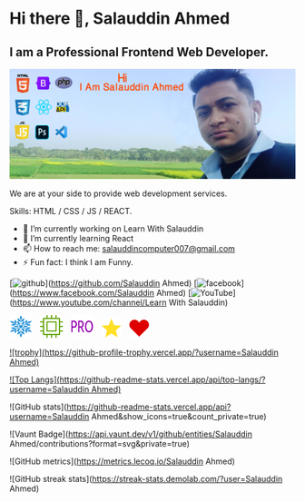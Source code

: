 # Hi there 👋, Salauddin Ahmed
## I am a Professional Frontend Web Developer.
![I am a Professional Frontend Web Developer.](https://github.com/Salauddin-Ahmed007/Salauddin-Ahmed007/blob/main/Banner-1.jpg)

We are at your side to provide web development services.

Skills: HTML / CSS / JS / REACT.

- 🔭 I’m currently working on Learn With Salauddin 
- 🌱 I’m currently learning React 
- 📫 How to reach me: salauddincomputer007@gmail.com 
- ⚡ Fun fact: I think I am Funny. 


[<img src='https://cdn.jsdelivr.net/npm/simple-icons@3.0.1/icons/github.svg' alt='github' height='40'>](https://github.com/Salauddin Ahmed)  [<img src='https://cdn.jsdelivr.net/npm/simple-icons@3.0.1/icons/facebook.svg' alt='facebook' height='40'>](https://www.facebook.com/Salauddin Ahmed)  [<img src='https://cdn.jsdelivr.net/npm/simple-icons@3.0.1/icons/youtube.svg' alt='YouTube' height='40'>](https://www.youtube.com/channel/Learn With Salauddin)  

<a href='https://archiveprogram.github.com/'><img src='https://raw.githubusercontent.com/acervenky/animated-github-badges/master/assets/acbadge.gif' width='40' height='40'></a> <a href='https://docs.github.com/en/developers'><img src='https://raw.githubusercontent.com/acervenky/animated-github-badges/master/assets/devbadge.gif' width='40' height='40'></a> <a href='https://github.com/pricing'><img src='https://raw.githubusercontent.com/acervenky/animated-github-badges/master/assets/pro.gif' width='40' height='40'></a> <a href='https://stars.github.com/'><img src='https://raw.githubusercontent.com/acervenky/animated-github-badges/master/assets/starbadge.gif' width='35' height='35'></a> <a href='https://docs.github.com/en/github/supporting-the-open-source-community-with-github-sponsors'><img src='https://raw.githubusercontent.com/acervenky/animated-github-badges/master/assets/sponsorbadge.gif' width='35' height='35'></a> 

[![trophy](https://github-profile-trophy.vercel.app/?username=Salauddin Ahmed)](https://github.com/ryo-ma/github-profile-trophy)

[![Top Langs](https://github-readme-stats.vercel.app/api/top-langs/?username=Salauddin Ahmed)](https://github.com/anuraghazra/github-readme-stats)

![GitHub stats](https://github-readme-stats.vercel.app/api?username=Salauddin Ahmed&show_icons=true&count_private=true)  

![Vaunt Badge](https://api.vaunt.dev/v1/github/entities/Salauddin Ahmed/contributions?format=svg&private=true)  

![GitHub metrics](https://metrics.lecoq.io/Salauddin Ahmed)  

![GitHub streak stats](https://streak-stats.demolab.com/?user=Salauddin Ahmed)  

